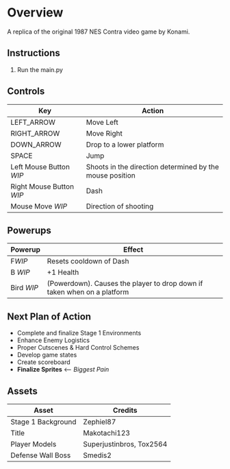  # Overview
 
A replica of the original 1987 NES Contra video game by Konami. 

## Instructions

1. Run the main.py

## Controls

Key | Action
---|---
LEFT_ARROW | Move Left
RIGHT_ARROW | Move Right
DOWN_ARROW | Drop to a lower platform
SPACE | Jump
Left Mouse Button *WIP* | Shoots in the direction determined by the mouse position
Right Mouse Button *WIP*|Dash
Mouse Move *WIP*| Direction of shooting

## Powerups

Powerup | Effect
---|---
F*WIP*| Resets cooldown of Dash
B *WIP*| +1 Health
Bird *WIP*| (Powerdown). Causes the player to drop down if taken when on a platform

## Next Plan of Action

* Complete and finalize Stage 1 Environments
* Enhance Enemy Logistics
* Proper Cutscenes & Hard Control Schemes
* Develop game states
* Create scoreboard
* **Finalize Sprites** <-- *Biggest Pain*


## Assets

Asset | Credits
---|---
Stage 1 Background | Zephiel87
Title | Makotachi123
Player Models | Superjustinbros, Tox2564
Defense Wall Boss | Smedis2

